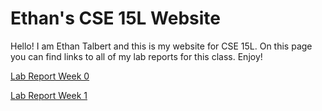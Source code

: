 # Ethan's CSE 15L Website

Hello! I am Ethan Talbert and this is my website for CSE 15L. On this page you can find links to all of my lab reports for this class. Enjoy!

[Lab Report Week 0](https://ethan-talbert.github.io/cse15l-lab-reports/lab-report-1-week-0)

[Lab Report Week 1](https://ethan-talbert.github.io/cse15l-lab-reports/lab-report-week-1)
